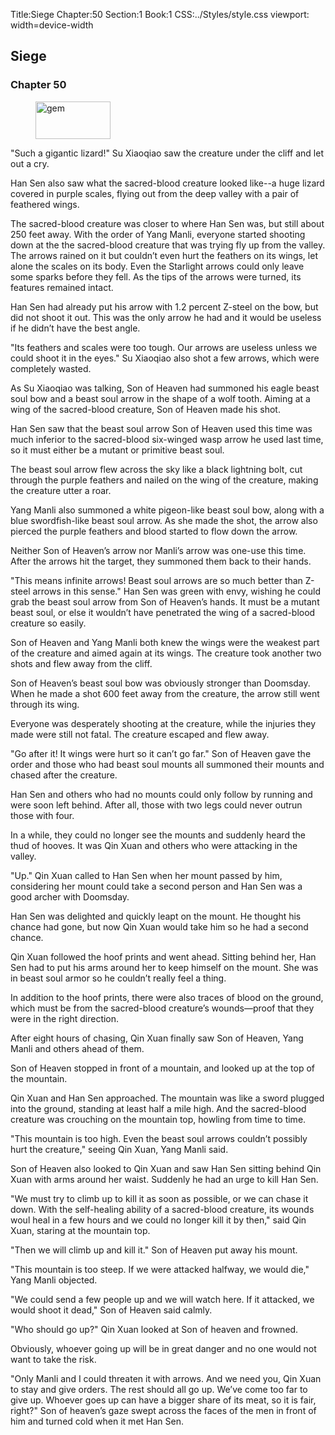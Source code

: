Title:Siege
Chapter:50
Section:1
Book:1
CSS:../Styles/style.css
viewport: width=device-width

## Siege
### Chapter 50

<figure>
	<img src="../Images/gem.gif" alt="gem" id="gem" width="120" height="60" />
</figure>
  

"Such a gigantic lizard!" Su Xiaoqiao saw the creature under the cliff and let out a cry.

Han Sen also saw what the sacred-blood creature looked like--a huge lizard covered in purple scales, flying out from the deep valley with a pair of feathered wings.

The sacred-blood creature was closer to where Han Sen was, but still about 250 feet away. With the order of Yang Manli, everyone started shooting down at the the sacred-blood creature that was trying fly up from the valley. The arrows rained on it but couldn’t even hurt the feathers on its wings, let alone the scales on its body. Even the Starlight arrows could only leave some sparks before they fell. As the tips of the arrows were turned, its features remained intact.

Han Sen had already put his arrow with 1.2 percent Z-steel on the bow, but did not shoot it out. This was the only arrow he had and it would be useless if he didn’t have the best angle.

"Its feathers and scales were too tough. Our arrows are useless unless we could shoot it in the eyes." Su Xiaoqiao also shot a few arrows, which were completely wasted.

As Su Xiaoqiao was talking, Son of Heaven had summoned his eagle beast soul bow and a beast soul arrow in the shape of a wolf tooth. Aiming at a wing of the sacred-blood creature, Son of Heaven made his shot.

Han Sen saw that the beast soul arrow Son of Heaven used this time was much inferior to the sacred-blood six-winged wasp arrow he used last time, so it must either be a mutant or primitive beast soul.

The beast soul arrow flew across the sky like a black lightning bolt, cut through the purple feathers and nailed on the wing of the creature, making the creature utter a roar.

Yang Manli also summoned a white pigeon-like beast soul bow, along with a blue swordfish-like beast soul arrow. As she made the shot, the arrow also pierced the purple feathers and blood started to flow down the arrow.

Neither Son of Heaven’s arrow nor Manli’s arrow was one-use this time. After the arrows hit the target, they summoned them back to their hands.

"This means infinite arrows! Beast soul arrows are so much better than Z-steel arrows in this sense." Han Sen was green with envy, wishing he could grab the beast soul arrow from Son of Heaven’s hands. It must be a mutant beast soul, or else it wouldn’t have penetrated the wing of a sacred-blood creature so easily.

Son of Heaven and Yang Manli both knew the wings were the weakest part of the creature and aimed again at its wings. The creature took another two shots and flew away from the cliff.

Son of Heaven’s beast soul bow was obviously stronger than Doomsday. When he made a shot 600 feet away from the creature, the arrow still went through its wing.

Everyone was desperately shooting at the creature, while the injuries they made were still not fatal. The creature escaped and flew away.

"Go after it! It wings were hurt so it can’t go far." Son of Heaven gave the order and those who had beast soul mounts all summoned their mounts and chased after the creature.

Han Sen and others who had no mounts could only follow by running and were soon left behind. After all, those with two legs could never outrun those with four.

In a while, they could no longer see the mounts and suddenly heard the thud of hooves. It was Qin Xuan and others who were attacking in the valley.

"Up." Qin Xuan called to Han Sen when her mount passed by him, considering her mount could take a second person and Han Sen was a good archer with Doomsday.

Han Sen was delighted and quickly leapt on the mount. He thought his chance had gone, but now Qin Xuan would take him so he had a second chance.

Qin Xuan followed the hoof prints and went ahead. Sitting behind her, Han Sen had to put his arms around her to keep himself on the mount. She was in beast soul armor so he couldn’t really feel a thing.

In addition to the hoof prints, there were also traces of blood on the ground, which must be from the sacred-blood creature’s wounds—proof that they were in the right direction.

After eight hours of chasing, Qin Xuan finally saw Son of Heaven, Yang Manli and others ahead of them.

Son of Heaven stopped in front of a mountain, and looked up at the top of the mountain.

Qin Xuan and Han Sen approached. The mountain was like a sword plugged into the ground, standing at least half a mile high. And the sacred-blood creature was crouching on the mountain top, howling from time to time.

"This mountain is too high. Even the beast soul arrows couldn’t possibly hurt the creature," seeing Qin Xuan, Yang Manli said.

Son of Heaven also looked to Qin Xuan and saw Han Sen sitting behind Qin Xuan with arms around her waist. Suddenly he had an urge to kill Han Sen.

"We must try to climb up to kill it as soon as possible, or we can chase it down. With the self-healing ability of a sacred-blood creature, its wounds woul heal in a few hours and we could no longer kill it by then," said Qin Xuan, staring at the mountain top.

"Then we will climb up and kill it." Son of Heaven put away his mount.

"This mountain is too steep. If we were attacked halfway, we would die," Yang Manli objected.

"We could send a few people up and we will watch here. If it attacked, we would shoot it dead," Son of Heaven said calmly.

"Who should go up?" Qin Xuan looked at Son of heaven and frowned.

Obviously, whoever going up will be in great danger and no one would not want to take the risk.

"Only Manli and I could threaten it with arrows. And we need you, Qin Xuan to stay and give orders. The rest should all go up. We’ve come too far to give up. Whoever goes up can have a bigger share of its meat, so it is fair, right?" Son of heaven’s gaze swept across the faces of the men in front of him and turned cold when it met Han Sen.